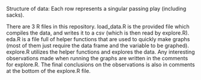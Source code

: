 Structure of data: Each row represents a singular passing play (including sacks). 

There are 3 R files in this repository. load_data.R is the provided file which compiles the data, and writes it to a csv (which is then read by explore.R). 
eda.R is a file full of helper functions that are used to quickly make graphs (most of them just require the data frame and the variable to be graphed). 
explore.R utilizes the helper functions and explores the data. Any interesting observations made when running the graphs are written in the comments for explore.R. 
The final conclusions on the observations is also in comments at the bottom of the explore.R file. 
